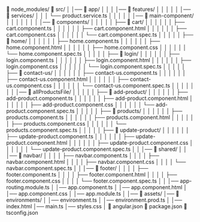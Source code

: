 📂 node_modules/
📂 src/
│
│── 📂 app/
│   │
│   │── 📂 features/
│   │   │
│   │   │── 📂 services/
│   │   │       └── product.service.ts
│   │   │
│   │   │── 📂 main-component/
│   │   │   │
│   │   │   │── 📂 components/
│   │   │   │   │   ├── 📂 cart/
│   │   │   │   │   │   ├── cart.component.ts
│   │   │   │   │   │   ├── cart.component.html
│   │   │   │   │   │   ├── cart.component.css
│   │   │   │   │   │   └── cart.component.spec.ts
│   │   │   │   │   ├── 📂 home/
│   │   │   │   │   │   ├── home.component.ts
│   │   │   │   │   │   ├── home.component.html
│   │   │   │   │   │   ├── home.component.css
│   │   │   │   │   │   └── home.component.spec.ts
│   │   │   │   │   ├── 📂 login/
│   │   │   │   │   │   ├── login.component.ts
│   │   │   │   │   │   ├── login.component.html
│   │   │   │   │   │   ├── login.component.css
│   │   │   │   │   │   └── login.component.spec.ts
│   │   │   │   │   ├── 📂 contact-us/
│   │   │   │   │   │   ├── contact-us.component.ts
│   │   │   │   │   │   ├── contact-us.component.html
│   │   │   │   │   │   ├── contact-us.component.css
│   │   │   │   │   │   └── contact-us.component.spec.ts
│   │   │   │
│   │   │   │── 📂 allProductsFile/
│   │   │   │   │   ├── 📂 add-product/
│   │   │   │   │   │   ├── add-product.component.ts
│   │   │   │   │   │   ├── add-product.component.html
│   │   │   │   │   │   ├── add-product.component.css
│   │   │   │   │   │   └── add-product.component.spec.ts
│   │   │   │   │   ├── 📂 products/
│   │   │   │   │   │   ├── products.component.ts
│   │   │   │   │   │   ├── products.component.html
│   │   │   │   │   │   ├── products.component.css
│   │   │   │   │   │   └── products.component.spec.ts
│   │   │   │   │   ├── 📂 update-product/
│   │   │   │   │   │   ├── update-product.component.ts
│   │   │   │   │   │   ├── update-product.component.html
│   │   │   │   │   │   ├── update-product.component.css
│   │   │   │   │   │   └── update-product.component.spec.ts
│
│   │── 📂 shared/
│   │   │── 📂 navbar/
│   │   │   │   ├── navbar.component.ts
│   │   │   │   ├── navbar.component.html
│   │   │   │   ├── navbar.component.css
│   │   │   │   └── navbar.component.spec.ts
│   │   │── 📂 footer/
│   │   │   │   ├── footer.component.ts
│   │   │   │   ├── footer.component.html
│   │   │   │   ├── footer.component.css
│   │   │   │   └── footer.component.spec.ts
│
│   │── app-routing.module.ts
│   │── app.component.ts
│   │── app.component.html
│   │── app.component.css
│   │── app.module.ts
│
│── 📂 assets/
│── 📂 environments/
│   │── environment.ts
│   │── environment.prod.ts
│
│── index.html
│── main.ts
│── styles.css
│
📄 angular.json
📄 package.json
📄 tsconfig.json
